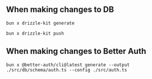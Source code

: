 ## When making changes to DB

```
bun x drizzle-kit generate
```

```
bun x drizzle-kit push
```

## When making changes to Better Auth

```
bun x @better-auth/cli@latest generate --output ./src/db/schema/auth.ts --config ./src/auth.ts
```
